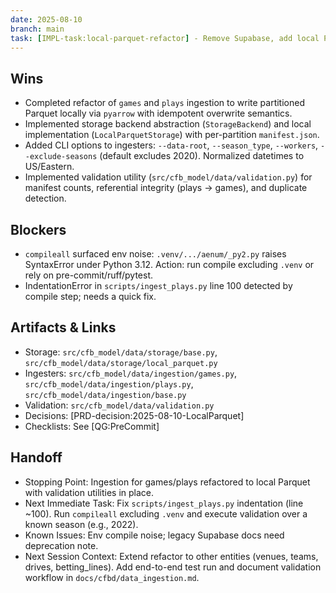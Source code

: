 ```yaml
---
date: 2025-08-10
branch: main
task: [IMPL-task:local-parquet-refactor] - Remove Supabase, add local Parquet storage, CLI, and validation
---
```


## Wins

- Completed refactor of `games` and `plays` ingestion to write partitioned Parquet locally via
  `pyarrow` with idempotent overwrite semantics.
- Implemented storage backend abstraction (`StorageBackend`) and local implementation
  (`LocalParquetStorage`) with per-partition `manifest.json`.
- Added CLI options to ingesters: `--data-root`, `--season_type`, `--workers`, `--exclude-seasons`
  (default excludes 2020). Normalized datetimes to US/Eastern.
- Implemented validation utility (`src/cfb_model/data/validation.py`) for manifest counts,
  referential integrity (plays -> games), and duplicate detection.

## Blockers

- `compileall` surfaced env noise: `.venv/.../aenum/_py2.py` raises SyntaxError under Python 3.12.
  Action: run compile excluding `.venv` or rely on pre-commit/ruff/pytest.
- IndentationError in `scripts/ingest_plays.py` line 100 detected by compile step; needs a quick fix.

## Artifacts & Links

- Storage: `src/cfb_model/data/storage/base.py`, `src/cfb_model/data/storage/local_parquet.py`
- Ingesters: `src/cfb_model/data/ingestion/games.py`, `src/cfb_model/data/ingestion/plays.py`, `src/cfb_model/data/ingestion/base.py`
- Validation: `src/cfb_model/data/validation.py`
- Decisions: [PRD-decision:2025-08-10-LocalParquet]
- Checklists: See [QG:PreCommit]

## Handoff

- Stopping Point: Ingestion for games/plays refactored to local Parquet with validation utilities
  in place.
- Next Immediate Task: Fix `scripts/ingest_plays.py` indentation (line ~100). Run `compileall`
  excluding `.venv` and execute validation over a known season (e.g., 2022).
- Known Issues: Env compile noise; legacy Supabase docs need deprecation note.
- Next Session Context: Extend refactor to other entities (venues, teams, drives, betting_lines).
  Add end-to-end test run and document validation workflow in `docs/cfbd/data_ingestion.md`.
